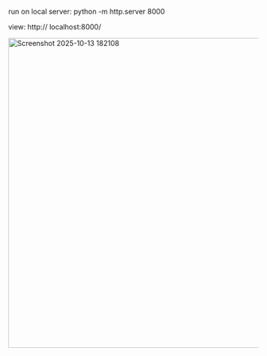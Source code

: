 run on local server:
python -m http.server 8000

view: http:// localhost:8000/

<img width="955" height="624" alt="Screenshot 2025-10-13 182108" src="https://github.com/user-attachments/assets/09bd4fd7-0fdb-4a09-95bc-91723131ca2f" />
